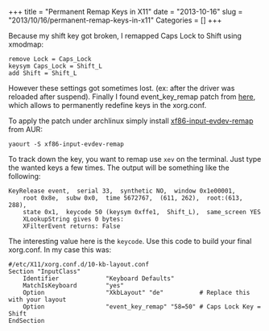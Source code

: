 +++
title = "Permanent Remap Keys in X11"
date = "2013-10-16"
slug = "2013/10/16/permanent-remap-keys-in-x11"
Categories = []
+++

Because my shift key got broken, I remapped Caps Lock to Shift using xmodmap:

```
remove Lock = Caps_Lock
keysym Caps_Lock = Shift_L
add Shift = Shift_L
```

However these settings got sometimes lost. (ex: after the driver was reloaded
after suspend). Finally I found event_key_remap patch from
[here](http://www.thenautilus.net/SW/xf86-input-evdev/en), which allows to
permanently redefine keys in the xorg.conf.

To apply the patch under archlinux simply install
[xf86-input-evdev-remap](https://aur.archlinux.org/packages/xf86-input-evdev-remap/?setlang=de)
from AUR:

    yaourt -S xf86-input-evdev-remap

To track down the key, you want to remap use `xev` on the terminal. Just type
the wanted keys a few times. The output will be something like the following:

```
KeyRelease event,  serial 33,  synthetic NO,  window 0x1e00001,
    root 0x8e,  subw 0x0,  time 5672767,  (611, 262),  root:(613, 288),
    state 0x1,  keycode 50 (keysym 0xffe1,  Shift_L),  same_screen YES
    XLookupString gives 0 bytes:
    XFilterEvent returns: False
```

The interesting value here is the `keycode`. Use this code to build your final
xorg.conf. In my case this was:

```
#/etc/X11/xorg.conf.d/10-kb-layout.conf
Section "InputClass"
    Identifier             "Keyboard Defaults"
    MatchIsKeyboard        "yes"
    Option                 "XkbLayout" "de"          # Replace this with your layout
    Option                 "event_key_remap" "58=50" # Caps Lock Key = Shift
EndSection
```
